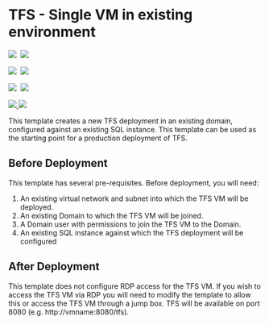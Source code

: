 # TFS - Single VM in existing environment

<IMG SRC="https://azbotstorage.blob.core.windows.net/badges/tfs-standard-existingsql/PublicLastTestDate.svg" />&nbsp;
<IMG SRC="https://azbotstorage.blob.core.windows.net/badges/tfs-standard-existingsql/PublicDeployment.svg" />&nbsp;

<IMG SRC="https://azbotstorage.blob.core.windows.net/badges/tfs-standard-existingsql/FairfaxLastTestDate.svg" />&nbsp;
<IMG SRC="https://azbotstorage.blob.core.windows.net/badges/tfs-standard-existingsql/FairfaxDeployment.svg" />&nbsp;

<IMG SRC="https://azbotstorage.blob.core.windows.net/badges/tfs-standard-existingsql/BestPracticeResult.svg" />&nbsp;
<IMG SRC="https://azbotstorage.blob.core.windows.net/badges/tfs-standard-existingsql/CredScanResult.svg" />&nbsp;

<a href="https://portal.azure.com/#create/Microsoft.Template/uri/https%3A%2F%2Fraw.githubusercontent.com%2FAzure%2Fazure-quickstart-templates%2Fmaster%2Ftfs-standard-existingsql%2Fazuredeploy.json" target="_blank">
    <img src="http://azuredeploy.net/deploybutton.png"/> 
</a>
<a href="http://armviz.io/#/?load=https%3A%2F%2Fraw.githubusercontent.com%2FAzure%2Fazure-quickstart-templates%2Fmaster%2Ftfs-standard-existingsql%2Fazuredeploy.json" target="_blank">
    <img src="http://armviz.io/visualizebutton.png"/> 
</a>

This template creates a new TFS deployment in an existing domain, configured against an existing SQL instance. This template can be used as the starting point for a production deployment of TFS.

## Before Deployment

This template has several pre-requisites. Before deployment, you will need:

1. An existing virtual network and subnet into which the TFS VM will be deployed.
2. An existing Domain to which the TFS VM will be joined.
3. A Domain user with permissions to join the TFS VM to the Domain.
4. An existing SQL instance against which the TFS deployment will be configured

## After Deployment

This template does not configure RDP access for the TFS VM. If you wish to access the TFS VM via RDP you will need to modify the template to allow this or access the TFS VM through a jump box. TFS will be available on port 8080 (e.g. http://vmname:8080/tfs).
